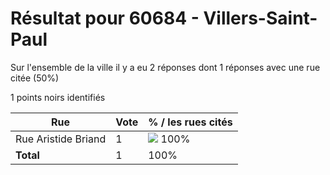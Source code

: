 # Résultat pour 60684 - Villers-Saint-Paul

Sur l'ensemble de la ville il y a eu 2 réponses dont 1 réponses avec une rue citée (50%)

1 points noirs identifiés

| Rue | Vote | % / les rues cités|
|-----|------|-------------------|
| Rue Aristide Briand | 1 | <img src="../../img/bar_100.gif" />&nbsp;100%|
| **Total** | 1 | 100%|
